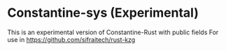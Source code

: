 # Constantine-sys (Experimental)

This is an experimental version of Constantine-Rust with public fields
For use in https://github.com/sifraitech/rust-kzg